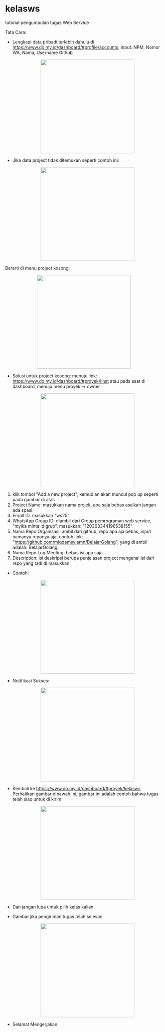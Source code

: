 # kelasws
tutorial pengumpulan tugas Web Service

Tata Cara: 

- Lengkapi data pribadi terlebih dahulu di https://www.do.my.id/dashboard/#profile/accounts, input: NPM, Nomor WA, Nama, Username Github

   <p align="center">
    <img src="https://github.com/user-attachments/assets/c04c603e-1192-4a7d-a000-18b20589d9c1" width="300"></p>

- Jika data project tidak ditemukan seperti contoh ini:

    <p align="center">
    <img src="https://github.com/user-attachments/assets/b57405d9-bb0a-4031-a5bb-815b7f3ebbd3" width="300"></p>
 
Berarti di menu project kosong:
    <p align="center">
    <img src="https://github.com/user-attachments/assets/fd291716-caea-47eb-b98b-52ae15ef2a15" width="300"></p>

- Solusi untuk project kosong:
menuju link: https://www.do.my.id/dashboard/#proyek/lihat
atau pada saat di dashboard, menuju menu proyek -> owner

    <p align="center">
    <img src="https://github.com/user-attachments/assets/6418983e-6455-466a-ad74-15d560833079" width="300"></p>
 
1. klik tombol "Add a new project", kemudian akan muncul pop up seperti pada gambar di atas
2. Project Name: masukkan nama projek, apa saja bebas asalkan jangan ada spasi
3. Enroll ID: masukkan "ws25"
4. WhatsApp Group ID: diambil dari Group pemrograman web service, "myika minta id grup", masukkan: "120363344196538155"
5. Nama Repo Organisasi: ambil dari github, repo apa aja bebas, input namanya reponya aja, contoh link: "https://github.com/miqdamsyiamn/BelajarGolang", yang di ambil adalah: BelajarGolang
6. Nama Repo Log Meeting: bebas isi apa saja
7. Description: isi deskripsi berupa penjelasan project mengenai isi dari repo yang tadi di masukkan

- Contoh:
    <p align="center">
    <img src="https://github.com/user-attachments/assets/8ca8fa18-1840-479a-991a-0fa89669107d" width="300"></p>
- Notifikasi Sukses:
    <p align="center">
    <img src="https://github.com/user-attachments/assets/324fb4f4-b17f-4dc7-a9e4-cc28164ecbca" width="300"></p>
 
 - Kembali ke https://www.do.my.id/dashboard/#proyek/kelasws
Perhatikan gambar dibawah ini, gambar ini adalah contoh bahwa tugas telah siap untuk di kirim

    <p align="center">
    <img src="https://github.com/user-attachments/assets/5d115771-b133-492a-b905-c5481da3a509" width="300"></p>
 
- Dan jangan lupa untuk pilih kelas kalian

- Gambar jika pengiriman tugas telah selesai:

    <p align="center">
    <img src= "https://github.com/user-attachments/assets/a37c3f09-c42b-4791-bca1-bacc8bec5810" width=300"></p>

- Selamat Mengerjakan
